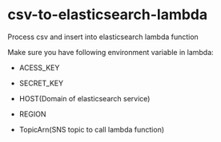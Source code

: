 # csv-to-elasticsearch-lambda
Process csv and insert into elasticsearch lambda function


Make sure you have following environment variable in lambda:

- ACESS_KEY

- SECRET_KEY

- HOST(Domain of elasticsearch service)

- REGION 

- TopicArn(SNS topic to call lambda function)
